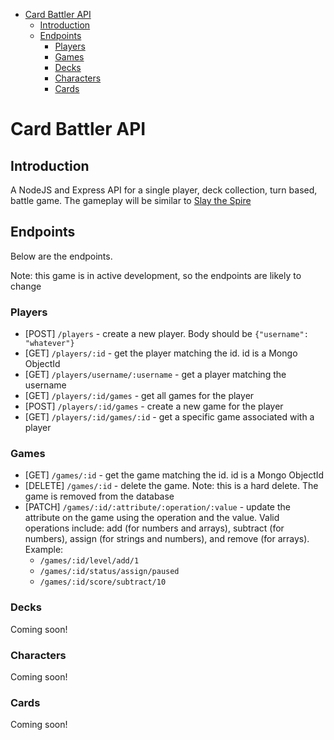 - [Card Battler API](#card-battler-api)
  - [Introduction](#introduction)
  - [Endpoints](#endpoints)
    - [Players](#players)
    - [Games](#games)
    - [Decks](#decks)
    - [Characters](#characters)
    - [Cards](#cards)

# Card Battler API

## Introduction

A NodeJS and Express API for a single player, deck collection, turn based, battle game. The gameplay will be similar to [Slay the Spire](https://store.steampowered.com/app/646570/Slay_the_Spire/)

## Endpoints

Below are the endpoints.

Note: this game is in active development, so the endpoints are likely to change

### Players

-   \[POST\] `/players` - create a new player. Body should be `{"username": "whatever"}`
-   \[GET\] `/players/:id` - get the player matching the id. id is a Mongo ObjectId
-   \[GET\] `/players/username/:username` - get a player matching the username
-   \[GET\] `/players/:id/games` - get all games for the player
-   \[POST\] `/players/:id/games` - create a new game for the player
-   \[GET\] `/players/:id/games/:id` - get a specific game associated with a player

### Games

-   \[GET\] `/games/:id` - get the game matching the id. id is a Mongo ObjectId
-   \[DELETE\] `/games/:id` - delete the game. Note: this is a hard delete. The game is removed from the database
-   \[PATCH\] `/games/:id/:attribute/:operation/:value` - update the attribute on the game using the operation and the value. Valid operations include: add (for numbers and arrays), subtract (for numbers), assign (for strings and numbers), and remove (for arrays). Example:
    -   `/games/:id/level/add/1`
    -   `/games/:id/status/assign/paused`
    -   `/games/:id/score/subtract/10`

### Decks

Coming soon!

### Characters

Coming soon!

### Cards

Coming soon!
